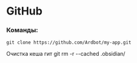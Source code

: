 # GitHub
### Команды:
```shell
git clone https://github.com/Ardbot/my-app.git
```

Очистка кеша гит
git rm -r --cached .obsidian/
